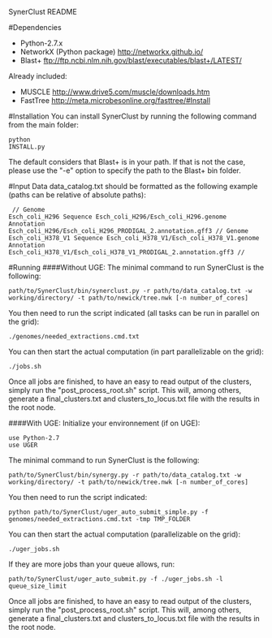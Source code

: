 SynerClust README


#Dependencies
- Python-2.7.x
- NetworkX (Python package) http://networkx.github.io/
- Blast+ ftp://ftp.ncbi.nlm.nih.gov/blast/executables/blast+/LATEST/

Already included:
- MUSCLE http://www.drive5.com/muscle/downloads.htm
- FastTree http://meta.microbesonline.org/fasttree/#Install  


#Installation
You can install SynerClust by running the following command from the main folder:
<code><pre>python INSTALL.py</code></pre>

The default considers that Blast+ is in your path. If that is not the case, please use the "-e" option to specify the path to the Blast+ bin folder.


#Input Data
data_catalog.txt should be formatted as the following example (paths can be relative of absolute paths):
<code><pre>
//
Genome	Esch_coli_H296
Sequence	Esch_coli_H296/Esch_coli_H296.genome
Annotation	Esch_coli_H296/Esch_coli_H296_PRODIGAL_2.annotation.gff3
//
Genome	Esch_coli_H378_V1
Sequence	Esch_coli_H378_V1/Esch_coli_H378_V1.genome
Annotation	Esch_coli_H378_V1/Esch_coli_H378_V1_PRODIGAL_2.annotation.gff3
//
</code></pre>

	
#Running
####Without UGE:
The minimal command to run SynerClust is the following:
<pre><code>path/to/SynerClust/bin/synerclust.py -r path/to/data_catalog.txt -w working/directory/ -t path/to/newick/tree.nwk [-n number_of_cores]</pre></code>

You then need to run the script indicated (all tasks can be run in parallel on the grid):
<pre><code>./genomes/needed_extractions.cmd.txt</pre></code>

You can then start the actual computation (in part parallelizable on the grid):
<pre><code>./jobs.sh</pre></code>

Once all jobs are finished, to have an easy to read output of the clusters, simply run the "post_process_root.sh" script. This will, among others, generate a final_clusters.txt and clusters_to_locus.txt file with the results in the root node.


####With UGE:
Initialize your environnement (if on UGE):
<pre><code>use Python-2.7
use UGER</pre></code>

The minimal command to run SynerClust is the following:
<pre><code>path/to/SynerClust/bin/synergy.py -r path/to/data_catalog.txt -w working/directory/ -t path/to/newick/tree.nwk [-n number_of_cores]</pre></code>

You then need to run the script indicated:
<pre><code>python path/to/SynerClust/uger_auto_submit_simple.py -f genomes/needed_extractions.cmd.txt -tmp TMP_FOLDER</pre></code>

You can then start the actual computation (parallelizable on the grid):
<pre><code>./uger_jobs.sh</pre></code>

If they are more jobs than your queue allows, run:
<pre><code>path/to/SynerClust/uger_auto_submit.py -f ./uger_jobs.sh -l queue_size_limit</pre></code>

Once all jobs are finished, to have an easy to read output of the clusters, simply run the "post_process_root.sh" script. This will, among others, generate a final_clusters.txt and clusters_to_locus.txt file with the results in the root node.
